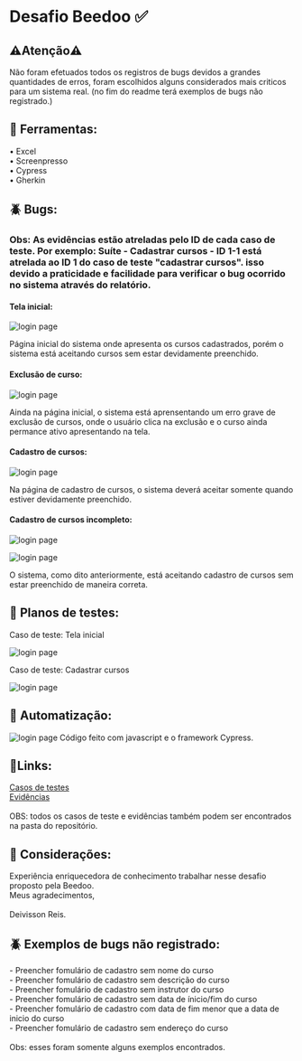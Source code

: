 <h1>Desafio Beedoo ✅</h1>

<h2>⚠️Atenção⚠️</h2>
Não foram efetuados todos os registros de bugs devidos a grandes quantidades de erros, foram escolhidos alguns considerados mais criticos para um sistema real. (no fim do readme terá exemplos de bugs não registrado.)

<h2>🔧 Ferramentas:</h2>
• Excel<br>
• Screenpresso<br>
• Cypress<br>
• Gherkin<br>

<h2>🪲 Bugs:</h2>
<h3>Obs: As evidências estão atreladas pelo ID de cada caso de teste. Por exemplo: Suíte - Cadastrar cursos - ID 1-1 está atrelada ao ID 1 do caso de teste "cadastrar cursos". isso devido a praticidade e facilidade para verificar o bug ocorrido no sistema através do relatório. </h3>


<h4>Tela inicial:</h4>

![login page](https://github.com/deivissonnreis/QA-Test/blob/main/Beedoo%20QA%20Test/Evidências/Suíte%20-%20Tela%20inicial/Suíte%20-%20Tela%20inicial%20-%20ID%202.png)

Página inicial do sistema onde apresenta os cursos cadastrados, porém o sistema está aceitando cursos sem estar devidamente preenchido.

<h4>Exclusão de curso:</h4>

![login page](https://github.com/deivissonnreis/QA-Test/blob/main/Beedoo%20QA%20Test/Evidências/Suíte%20-%20Tela%20inicial/Suíte%20-%20Tela%20inicial%20-%20ID%203.png)

Ainda na página inicial, o sistema está aprensentando um erro grave de exclusão de cursos, onde o usuário clica na exclusão e o curso ainda permance ativo apresentando na tela.

<h4>Cadastro de cursos:</h4>

![login page](https://github.com/deivissonnreis/QA-Test/blob/main/Beedoo%20QA%20Test/Evidências/Suíte%20-%20Cadastrar%20cursos/Suíte%20-%20Cadastrar%20cursos%20-%20ID%201-1.png)

Na página de cadastro de cursos, o sistema deverá aceitar somente quando estiver devidamente preenchido.

<h4>Cadastro de cursos incompleto:</h4>


![login page](https://github.com/deivissonnreis/QA-Test/blob/main/Beedoo%20QA%20Test/Evidências/Suíte%20-%20Cadastrar%20cursos/Suíte%20-%20Cadastrar%20cursos%20-%20ID%202-1.png)

![login page](https://github.com/deivissonnreis/QA-Test/blob/main/Beedoo%20QA%20Test/Evidências/Suíte%20-%20Cadastrar%20cursos/Suíte%20-%20Cadastrar%20cursos%20-%20ID%202-2.png)



O sistema, como dito anteriormente, está aceitando cadastro de cursos sem estar preenchido de maneira correta.

<h2>📜 Planos de testes:</h2>

Caso de teste: Tela inicial

![login page](https://github.com/deivissonnreis/QA-Test/blob/main/Beedoo%20QA%20Test/Evidências/Caso%20de%20teste%202.png)

Caso de teste: Cadastrar cursos

![login page](https://github.com/deivissonnreis/QA-Test/blob/main/Beedoo%20QA%20Test/Evidências/Caso%20de%20teste%201.png)

<h2>🤖 Automatização:</h2>

![login page](https://github.com/deivissonnreis/QA-Test/blob/main/Beedoo%20QA%20Test/Cypress%20-%20Bônus/Beedoo%20Cypress/Cypress-1.png)
Código feito com javascript e o framework Cypress.


<h2>🔗Links:</h2>
 <a href='https://docs.google.com/spreadsheets/d/170ENdST1mG_d_OJxBGORIJS6Eeadm8hD/edit?gid=140281297#gid=140281297'>Casos de testes</a><br>
 <a href='https://drive.google.com/drive/folders/1ofXXDbML0Iu_QD--RLxwsvBsg4qX3ZjJ?usp=drive_link'>Evidências</a>
 <br>
 <br>
 OBS: todos os casos de teste e evidências também podem ser encontrados na pasta do repositório.

 <h2>💬 Considerações:</h2>
 Experiência enriquecedora de conhecimento trabalhar nesse desafio proposto pela Beedoo.<br>
 Meus agradecimentos,<br>
 <br>
 Deivisson Reis.

 <h2>🪲 Exemplos de bugs não registrado: </h2>
 - Preencher fomulário de cadastro sem nome do curso <br>
 - Preencher fomulário de cadastro sem descrição do curso <br>
 - Preencher fomulário de cadastro sem instrutor do curso <br>
 - Preencher fomulário de cadastro sem data de ínicio/fim do curso <br>
 - Preencher fomulário de cadastro com data de fim menor que a data de inicio do curso <br>
 - Preencher fomulário de cadastro sem endereço do curso <br>
 <br>
  Obs: esses foram somente alguns exemplos encontrados.
 
 
 

 
 

 









